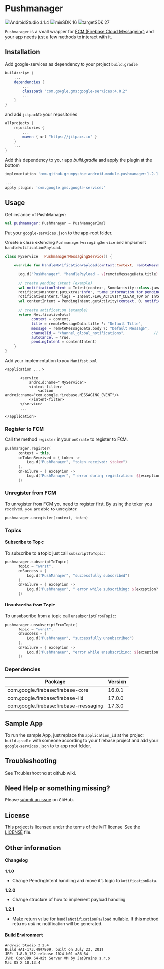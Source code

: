 
# Pushmanager

![AndroidStudio 3.1.4](https://img.shields.io/badge/Android_Studio-3.1.4-brightgreen.svg)
![minSDK 16](https://img.shields.io/badge/minSDK-API_16-orange.svg?style=flat)
  ![targetSDK 27](https://img.shields.io/badge/targetSDK-API_27-blue.svg)

`Pushmanager` is a small wrapper for [FCM (Firebase Cloud Messageing)](http://https://firebase.google.com/docs/cloud-messaging/ "FCM (Firebase Cloud Messageing)") and your app needs just a few methods to interact with it.

## Installation

Add google-services as dependency to your project `build.gradle`
```gradle
buildscript {
    ...
    dependencies {
        ...
        classpath "com.google.gms:google-services:4.0.2"
        ...
    }
}
```

and add `jitpack`to your repositories
```gradle
allprojects {
    repositories {
        ...
        maven { url "https://jitpack.io" }
    }
    ...
}
```

Add this dependency to your app _build.gradle_ and apply the plugin at the bottom:
```gradle
implementation 'com.github.grumpyshoe:android-module-pushmanager:1.2.1'
```
```gradle
...
apply plugin: 'com.google.gms.google-services'
```

## Usage

Get instance of PushManager:
```kotlin
val pushmanager: PushManager = PushManagerImpl  
```

Put your `google-services.json` to the app-root folder.


Create a class extending `PushmanagerMessagingService` and implement `handleNotificationPayload`.
```kotlin
class MyService : PushmanagerMessagingService() {

    override fun handleNotificationPayload(context:Context, remoteMessageData: RemoteMessageData): NotificationData? {

      Log.d("PushManager", "handlePayload - ${remoteMessageData.title} - ${remoteMessageData.body}" )

      // create pending intent (example)
      val notificationIntent = Intent(context, SomeActivity::class.java)
      notificationIntent.putExtra("info", "Some information for pending intent")
      notificationIntent.flags = Intent.FLAG_ACTIVITY_CLEAR_TOP or Intent.FLAG_ACTIVITY_SINGLE_TOP
      val contentIntent = PendingIntent.getActivity(context, 0, notificationIntent, PendingIntent.FLAG_UPDATE_CURRENT)

      // create notification (example)
      return NotificationData(
            context = context,
            title = remoteMessageData.title ?: "Default Title",
            message = remoteMessageData.body ?: "Default Message",
            channelId = "channel_global_notifications",             // needed SDK >= Android O
            autoCancel = true,
            pendingIntent = contentIntent)
    }
}
```
Add your implementation to you `Manifest.xml`
```
<application ... >

       <service
           android:name=".MyService">
           <intent-filter>
               <action android:name="com.google.firebase.MESSAGING_EVENT"/>
           </intent-filter>
       </service>
       ...

</application>
```

### Register to FCM

Call the method `register` in your `onCreate` to register to FCM.
```kotlin
pushmanager.register(
      context = this,
      onTokenReceived = { token ->
          Log.d("PushManager", "token received: $token")
      },
      onFailure = { exception ->
          Log.d("PushManager", " error during registration: ${exception?.message}")
      })
```


### Unregister from FCM
To unregister from FCM you need to register first. By using the token you received, you are able to unregister.
```kotlin
pushmanager.unregister(context, token)
```


### Topics


#### Subscribe to Topic

To subscribe to a topic just call  `subscriptToTopic`:

```kotlin
pushmanager.subscriptToTopic(
      topic = "wurst",
      onSuccess = {
          Log.d("PushManager", "successfully subscribed")
      },
      onFailure = { exception ->
          Log.d("PushManager", " error while subscribing: ${exception?.message}")
      })

```


#### Unsubscribe from Topic

To unsubscribe from a topic call  `unsubscriptFromTopic`:

```kotlin
pushmanager.unsubscriptFromTopic(
      topic = "wurst",
      onSuccess = {
          Log.d("PushManager", "successfully unsubscribed")
      },
      onFailure = { exception ->
          Log.d("PushManager", "error while unsubscribing: ${exception?.message}")
      })

```


### Dependencies
| Package  | Version  |
| ------------ | ------------ |
| com.google.firebase:firebase-core  | 16.0.1  |
| com.google.firebase:firebase-iid  | 17.0.0  |
| com.google.firebase:firebase-messaging  | 17.3.0  |


## Sample App

To run the sample App, just replace the `application_id` at the project `build.gradle` with someone according to your firebase project and add your `google-services.json` to to app root folder.

## Troubleshooting
See [Troubleshooting](https://github.com/grumpyshoe/android-module-pushmanager/wiki) at github wiki.


## Need Help or something missing?

Please [submit an issue](https://github.com/grumpyshoe/android-module-pushmanager/issues) on GitHub.


## License

This project is licensed under the terms of the MIT license. See the [LICENSE](LICENSE) file.


## Other information

#### Changelog
**1.1.0**
- Change PendingIntent handling and move it's logic to `NotificationData`.

**1.2.0**
- Change structure of how to implement payload handling

**1.2.1**
- Make return value for `handleNotificationPayload` nullable. If this method returns _null_ no notification will be generated.


#### Build Environment
```
Android Studio 3.1.4
Build #AI-173.4907809, built on July 23, 2018
JRE: 1.8.0_152-release-1024-b01 x86_64
JVM: OpenJDK 64-Bit Server VM by JetBrains s.r.o
Mac OS X 10.13.4
```
